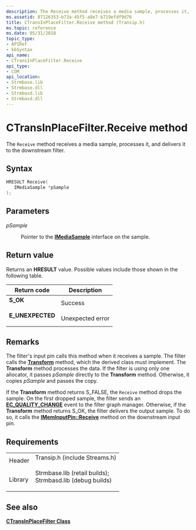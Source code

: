 ```yaml
---
description: The Receive method receives a media sample, processes it, and delivers it to the downstream filter.
ms.assetid: 87126353-b73a-45f5-a8e7-b719efdf9d76
title: CTransInPlaceFilter.Receive method (Transip.h)
ms.topic: reference
ms.date: 05/31/2018
topic_type: 
- APIRef
- kbSyntax
api_name: 
- CTransInPlaceFilter.Receive
api_type: 
- COM
api_location: 
- Strmbase.lib
- Strmbase.dll
- Strmbasd.lib
- Strmbasd.dll
---
```


# CTransInPlaceFilter.Receive method

The `Receive` method receives a media sample, processes it, and delivers it to the downstream filter.

## Syntax


```C++
HRESULT Receive(
   IMediaSample *pSample
);
```



## Parameters

<dl> <dt>

*pSample* 
</dt> <dd>

Pointer to the [**IMediaSample**](/windows/desktop/api/Strmif/nn-strmif-imediasample) interface on the sample.

</dd> </dl>

## Return value

Returns an **HRESULT** value. Possible values include those shown in the following table.



| Return code                                                                                  | Description                 |
|----------------------------------------------------------------------------------------------|-----------------------------|
| <dl> <dt>**S\_OK**</dt> </dl>         | Success<br/>          |
| <dl> <dt>**E\_UNEXPECTED**</dt> </dl> | Unexpected error<br/> |



 

## Remarks

The filter's input pin calls this method when it receives a sample. The filter calls the [**Transform**](ctransinplacefilter-transform.md) method, which the derived class must implement. The **Transform** method processes the data. If the filter is using only one allocator, it passes *pSample* directly to the **Transform** method. Otherwise, it copies *pSample* and passes the copy.

If the **Transform** method returns S\_FALSE, the `Receive` method drops the sample. On the first dropped sample, the filter sends an [**EC\_QUALITY\_CHANGE**](ec-quality-change.md) event to the filter graph manager. Otherwise, if the **Transform** method returns S\_OK, the filter delivers the output sample. To do so, it calls the [**IMemInputPin::Receive**](/windows/desktop/api/Strmif/nf-strmif-imeminputpin-receive) method on the downstream input pin.

## Requirements



|                    |                                                                                                                                                                                            |
|--------------------|--------------------------------------------------------------------------------------------------------------------------------------------------------------------------------------------|
| Header<br/>  | <dl> <dt>Transip.h (include Streams.h)</dt> </dl>                                                                                   |
| Library<br/> | <dl> <dt>Strmbase.lib (retail builds); </dt> <dt>Strmbasd.lib (debug builds)</dt> </dl> |



## See also

<dl> <dt>

[**CTransInPlaceFilter Class**](ctransinplacefilter.md)
</dt> </dl>

 

 




